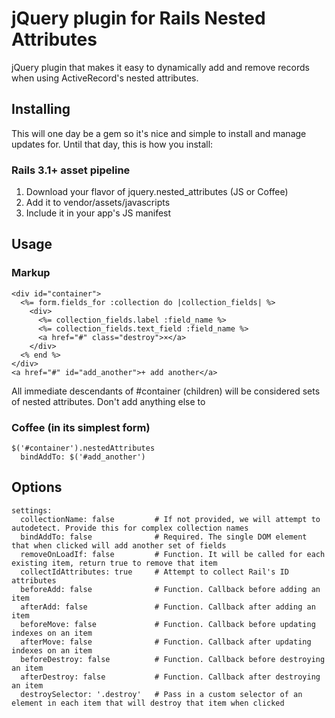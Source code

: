 # jQuery plugin for Rails Nested Attributes

jQuery plugin that makes it easy to dynamically add and remove records when using ActiveRecord's nested attributes.

## Installing

This will one day be a gem so it's nice and simple to install and manage updates for. Until that day, this is how you install:

### Rails 3.1+ asset pipeline

1. Download your flavor of jquery.nested_attributes (JS or Coffee)
2. Add it to vendor/assets/javascripts
3. Include it in your app's JS manifest

## Usage

### Markup

    <div id="container">
      <%= form.fields_for :collection do |collection_fields| %>
        <div>
          <%= collection_fields.label :field_name %>
          <%= collection_fields.text_field :field_name %>
          <a href="#" class="destroy">×</a>
        </div>
      <% end %>
    </div>
    <a href="#" id="add_another">+ add another</a>

All immediate descendants of #container (children) will be considered sets of nested attributes. Don't add anything else to

### Coffee (in its simplest form)

    $('#container').nestedAttributes
      bindAddTo: $('#add_another')

## Options

    settings:
      collectionName: false         # If not provided, we will attempt to autodetect. Provide this for complex collection names
      bindAddTo: false              # Required. The single DOM element that when clicked will add another set of fields
      removeOnLoadIf: false         # Function. It will be called for each existing item, return true to remove that item
      collectIdAttributes: true     # Attempt to collect Rail's ID attributes
      beforeAdd: false              # Function. Callback before adding an item
      afterAdd: false               # Function. Callback after adding an item
      beforeMove: false             # Function. Callback before updating indexes on an item
      afterMove: false              # Function. Callback after updating indexes on an item
      beforeDestroy: false          # Function. Callback before destroying an item
      afterDestroy: false           # Function. Callback after destroying an item
      destroySelector: '.destroy'   # Pass in a custom selector of an element in each item that will destroy that item when clicked